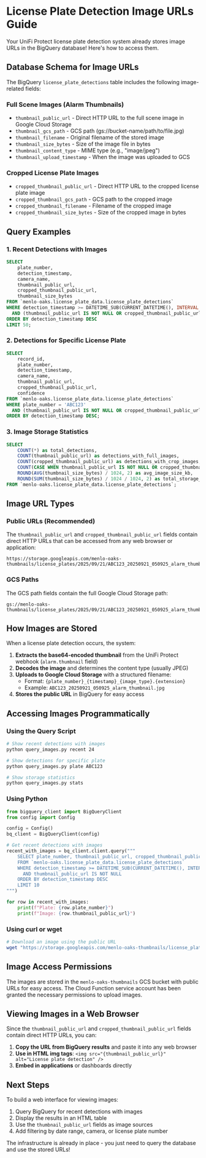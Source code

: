 # License Plate Detection Image URLs Guide

Your UniFi Protect license plate detection system already stores image URLs in the BigQuery database! Here's how to access them.

## Database Schema for Image URLs

The BigQuery `license_plate_detections` table includes the following image-related fields:

### Full Scene Images (Alarm Thumbnails)
- `thumbnail_public_url` - Direct HTTP URL to the full scene image in Google Cloud Storage
- `thumbnail_gcs_path` - GCS path (gs://bucket-name/path/to/file.jpg)
- `thumbnail_filename` - Original filename of the stored image
- `thumbnail_size_bytes` - Size of the image file in bytes
- `thumbnail_content_type` - MIME type (e.g., "image/jpeg")
- `thumbnail_upload_timestamp` - When the image was uploaded to GCS

### Cropped License Plate Images
- `cropped_thumbnail_public_url` - Direct HTTP URL to the cropped license plate image
- `cropped_thumbnail_gcs_path` - GCS path to the cropped image
- `cropped_thumbnail_filename` - Filename of the cropped image
- `cropped_thumbnail_size_bytes` - Size of the cropped image in bytes

## Query Examples

### 1. Recent Detections with Images

```sql
SELECT 
    plate_number,
    detection_timestamp,
    camera_name,
    thumbnail_public_url,
    cropped_thumbnail_public_url,
    thumbnail_size_bytes
FROM `menlo-oaks.license_plate_data.license_plate_detections`
WHERE detection_timestamp >= DATETIME_SUB(CURRENT_DATETIME(), INTERVAL 24 HOUR)
  AND (thumbnail_public_url IS NOT NULL OR cropped_thumbnail_public_url IS NOT NULL)
ORDER BY detection_timestamp DESC
LIMIT 50;
```

### 2. Detections for Specific License Plate

```sql
SELECT 
    record_id,
    plate_number,
    detection_timestamp,
    camera_name,
    thumbnail_public_url,
    cropped_thumbnail_public_url,
    confidence
FROM `menlo-oaks.license_plate_data.license_plate_detections`
WHERE plate_number = 'ABC123'
  AND (thumbnail_public_url IS NOT NULL OR cropped_thumbnail_public_url IS NOT NULL)
ORDER BY detection_timestamp DESC;
```

### 3. Image Storage Statistics

```sql
SELECT 
    COUNT(*) as total_detections,
    COUNT(thumbnail_public_url) as detections_with_full_images,
    COUNT(cropped_thumbnail_public_url) as detections_with_crop_images,
    COUNT(CASE WHEN thumbnail_public_url IS NOT NULL OR cropped_thumbnail_public_url IS NOT NULL THEN 1 END) as detections_with_any_image,
    ROUND(AVG(thumbnail_size_bytes) / 1024, 2) as avg_image_size_kb,
    ROUND(SUM(thumbnail_size_bytes) / 1024 / 1024, 2) as total_storage_mb
FROM `menlo-oaks.license_plate_data.license_plate_detections`;
```

## Image URL Types

### Public URLs (Recommended)
The `thumbnail_public_url` and `cropped_thumbnail_public_url` fields contain direct HTTP URLs that can be accessed from any web browser or application:

```
https://storage.googleapis.com/menlo-oaks-thumbnails/license_plates/2025/09/21/ABC123_20250921_050925_alarm_thumbnail.jpg
```

### GCS Paths
The GCS path fields contain the full Google Cloud Storage path:

```
gs://menlo-oaks-thumbnails/license_plates/2025/09/21/ABC123_20250921_050925_alarm_thumbnail.jpg
```

## How Images are Stored

When a license plate detection occurs, the system:

1. **Extracts the base64-encoded thumbnail** from the UniFi Protect webhook (`alarm.thumbnail` field)
2. **Decodes the image** and determines the content type (usually JPEG)
3. **Uploads to Google Cloud Storage** with a structured filename:
   - Format: `{plate_number}_{timestamp}_{image_type}.{extension}`
   - Example: `ABC123_20250921_050925_alarm_thumbnail.jpg`
4. **Stores the public URL** in BigQuery for easy access

## Accessing Images Programmatically

### Using the Query Script
```bash
# Show recent detections with images
python query_images.py recent 24

# Show detections for specific plate
python query_images.py plate ABC123

# Show storage statistics  
python query_images.py stats
```

### Using Python
```python
from bigquery_client import BigQueryClient
from config import Config

config = Config()
bq_client = BigQueryClient(config)

# Get recent detections with images
recent_with_images = bq_client.client.query("""
    SELECT plate_number, thumbnail_public_url, cropped_thumbnail_public_url
    FROM `menlo-oaks.license_plate_data.license_plate_detections`
    WHERE detection_timestamp >= DATETIME_SUB(CURRENT_DATETIME(), INTERVAL 24 HOUR)
      AND thumbnail_public_url IS NOT NULL
    ORDER BY detection_timestamp DESC
    LIMIT 10
""")

for row in recent_with_images:
    print(f"Plate: {row.plate_number}")
    print(f"Image: {row.thumbnail_public_url}")
```

### Using curl or wget
```bash
# Download an image using the public URL
wget "https://storage.googleapis.com/menlo-oaks-thumbnails/license_plates/2025/09/21/ABC123_20250921_050925_alarm_thumbnail.jpg"
```

## Image Access Permissions

The images are stored in the `menlo-oaks-thumbnails` GCS bucket with public URLs for easy access. The Cloud Function service account has been granted the necessary permissions to upload images.

## Viewing Images in a Web Browser

Since the `thumbnail_public_url` and `cropped_thumbnail_public_url` fields contain direct HTTP URLs, you can:

1. **Copy the URL from BigQuery results** and paste it into any web browser
2. **Use in HTML img tags**: `<img src="{thumbnail_public_url}" alt="License plate detection" />`
3. **Embed in applications** or dashboards directly

## Next Steps

To build a web interface for viewing images:

1. Query BigQuery for recent detections with images
2. Display the results in an HTML table
3. Use the `thumbnail_public_url` fields as image sources
4. Add filtering by date range, camera, or license plate number

The infrastructure is already in place - you just need to query the database and use the stored URLs!
